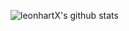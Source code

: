 ![leonhartX's github stats](https://github-readme-stats.vercel.app/api?username=leonhartX&show_icons=true&theme=dracula&count_private=true)
